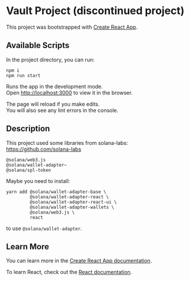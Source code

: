 # Vault Project (discontinued project)

This project was bootstrapped with [Create React App](https://github.com/facebook/create-react-app).

## Available Scripts

In the project directory, you can run:

```
npm i
npm run start
```


Runs the app in the development mode.\
Open [http://localhost:3000](http://localhost:3000) to view it in the browser.

The page will reload if you make edits.\
You will also see any lint errors in the console.

## Description

This project used some libraries from solana-labs: https://github.com/solana-labs

```
@solana/web3.js
@solana/wallet-adapter~
@solana/spl-token
```

Maybe you need to install:
```
yarn add @solana/wallet-adapter-base \
         @solana/wallet-adapter-react \
         @solana/wallet-adapter-react-ui \
         @solana/wallet-adapter-wallets \
         @solana/web3.js \
         react
```
to use `@solana/wallet-adapter`.

## Learn More

You can learn more in the [Create React App documentation](https://facebook.github.io/create-react-app/docs/getting-started).

To learn React, check out the [React documentation](https://reactjs.org/).
